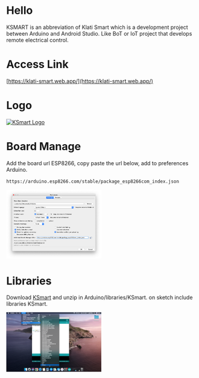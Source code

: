 # Hello
KSMART is an abbreviation of Klati Smart which is a development project between Arduino and Android Studio. Like BoT or IoT project that develops remote electrical control.

# Access Link
[https://klati-smart.web.app/](https://klati-smart.web.app/)

# Logo
[<img alt="KSmart Logo" title="KSmart Logo" width="50%" src="https://cusmedroid.github.io/ksmart/favicon.ico" />](httsp://cusmedroid.github.io/ksmart/favicon.ico)

# Board Manage
Add the board url ESP8266, copy paste the url below, add to preferences Arduino.
``` txt
https://arduino.esp8266.com/stable/package_esp8266com_index.json
```
[<img alt="KSmart Reference Board Manage" title="KSmart Reference Board Manage" width="50%" src="https://raw.githubusercontent.com/CusMeDroid/ksmart/main/Screenshot/ss_001.png" />](https://raw.githubusercontent.com/CusMeDroid/ksmart/main/Screenshot/ss_001.png)

# Libraries
Download [KSmart](https://github.com/CusMeDroid/Arduino) and unzip in Arduino/libraries/KSmart. on sketch include libraries KSmart.

[<img alt="KSmart Libraries" title="KSmart Libraries" width="50%" src="https://raw.githubusercontent.com/CusMeDroid/ksmart/main/Screenshot/ss_002.png" />](https://raw.githubusercontent.com/CusMeDroid/ksmart/main/Screenshot/ss_002.png)
